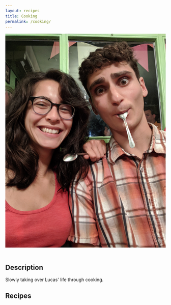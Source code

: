 ```yaml
---
layout: recipes
title: Cooking
permalink: /cooking/
---
```

<div class="flex-container">
    <img class="img-circle-avatar" src="/images/chefs.jpg" alt="chefs">
</div>
<br>

## Description
Slowly taking over Lucas' life through cooking.


## Recipes
